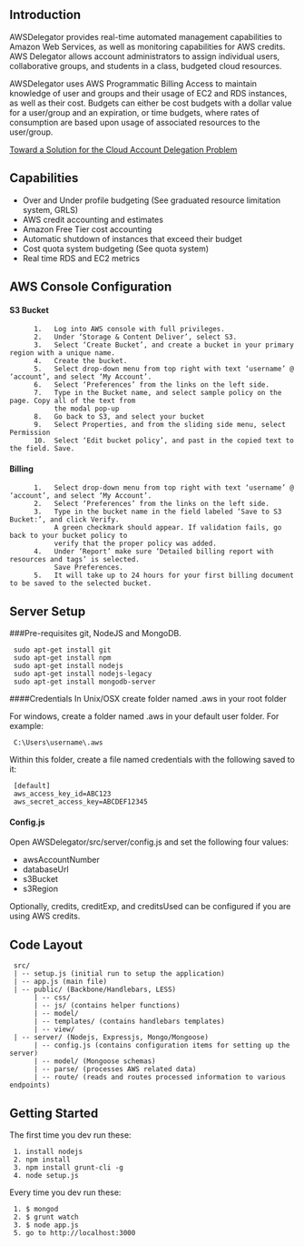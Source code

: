 
## Introduction
AWSDelegator provides real-time automated management capabilities to Amazon Web Services,
as well as monitoring capabilities for AWS credits.  AWS Delegator allows account administrators
to assign individual users, collaborative groups, and students in a class, budgeted cloud resources.
     
AWSDelegator uses AWS Programmatic Billing Access to maintain knowledge of user and groups and
their usage of EC2 and RDS instances, as well as their cost. Budgets can either be cost budgets
with a dollar value for a user/group and an expiration, or time budgets, where rates of
consumption are based upon usage of associated resources to the user/group.


[Toward a Solution for the Cloud Account Delegation Problem](http://www.mikesmit.com/wp-content/papercite-data/pdf/casconett2014.pdf)

## Capabilities

*    Over and Under profile budgeting (See graduated resource limitation system, GRLS)
*    AWS credit accounting and estimates
*    Amazon Free Tier cost accounting
*    Automatic shutdown of instances that exceed their budget
*    Cost quota system budgeting (See quota system)
*    Real time RDS and EC2 metrics

## AWS Console Configuration
####   S3 Bucket
          1.   Log into AWS console with full privileges.
          2.   Under ‘Storage & Content Deliver’, select S3.
          3.   Select ‘Create Bucket’, and create a bucket in your primary region with a unique name.
          4.   Create the bucket.
          5.   Select drop-down menu from top right with text ‘username’ @ ‘account’, and select ‘My Account’.
          6.   Select ‘Preferences’ from the links on the left side.
          7.   Type in the Bucket name, and select sample policy on the page. Copy all of the text from
               the modal pop-up
          8.   Go back to S3, and select your bucket
          9.   Select Properties, and from the sliding side menu, select Permission
          10.  Select ‘Edit bucket policy’, and past in the copied text to the field. Save.
####   Billing
          1.   Select drop-down menu from top right with text ‘username’ @ ‘account’, and select ‘My Account’.
          2.   Select ‘Preferences’ from the links on the left side.
          3.   Type in the bucket name in the field labeled ‘Save to S3 Bucket:’, and click Verify.
               A green checkmark should appear. If validation fails, go back to your bucket policy to
               verify that the proper policy was added.
          4.   Under ‘Report’ make sure ‘Detailed billing report with resources and tags’ is selected.
               Save Preferences.
          5.   It will take up to 24 hours for your first billing document to be saved to the selected bucket.

## Server Setup

###Pre-requisites
git, NodeJS and MongoDB. 

     sudo apt-get install git
     sudo apt-get install npm
     sudo apt-get install nodejs
     sudo apt-get install nodejs-legacy
     sudo apt-get install mongodb-server

####Credentials
In Unix/OSX create folder named .aws in your root folder

For windows, create a folder named .aws in your default user folder. For example:  

     C:\Users\username\.aws

Within this folder, create a file named credentials with the following saved to it:

     [default]
     aws_access_key_id=ABC123
     aws_secret_access_key=ABCDEF12345

#### Config.js
Open AWSDelegator/src/server/config.js and set the following four values:
     
*    awsAccountNumber
*    databaseUrl
*    s3Bucket
*    s3Region
     
Optionally, credits, creditExp, and creditsUsed can be configured if you are using AWS credits.

## Code Layout
     src/
     | -- setup.js (initial run to setup the application)
     | -- app.js (main file)
     | -- public/ (Backbone/Handlebars, LESS)
          | -- css/
          | -- js/ (contains helper functions)
          | -- model/ 
          | -- templates/ (contains handlebars templates)
          | -- view/
     | -- server/ (Nodejs, Expressjs, Mongo/Mongoose)
          | -- config.js (contains configuration items for setting up the server)
          | -- model/ (Mongoose schemas)
          | -- parse/ (processes AWS related data)
          | -- route/ (reads and routes processed information to various endpoints)


## Getting Started
 
 The first time you dev run these:
    
     1. install nodejs
     2. npm install
     3. npm install grunt-cli -g
     4. node setup.js

 Every time you dev run these:
 
     1. $ mongod 
     2. $ grunt watch
     3. $ node app.js
     5. go to http://localhost:3000

